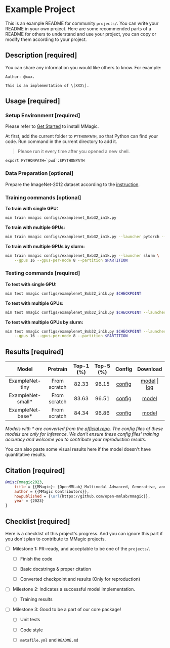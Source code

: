 # Example Project

This is an example README for community `projects/`. You can write your README in your own project. Here are
some recommended parts of a README for others to understand and use your project, you can copy or modify them
according to your project.

## Description \[required\]

You can share any information you would like others to know. For example:

```
Author: @xxx.

This is an implementation of \[XXX\].
```

## Usage \[required\]

### Setup Environment \[required\]

Please refer to [Get Started](https://mmagic.readthedocs.io/en/latest/get_started/I.html) to install
MMagic.

At first, add the current folder to `PYTHONPATH`, so that Python can find your code. Run command in the current directory to add it.

> Please run it every time after you opened a new shell.

```shell
export PYTHONPATH=`pwd`:$PYTHONPATH
```

### Data Preparation \[optional\]

Prepare the ImageNet-2012 dataset according to the [instruction](https://mmagic.readthedocs.io/en/latest/user_guides/dataset_prepare.html#imagenet).

### Training commands \[optional\]

**To train with single GPU:**

```bash
mim train mmagic configs/examplenet_8xb32_in1k.py
```

**To train with multiple GPUs:**

```bash
mim train mmagic configs/examplenet_8xb32_in1k.py --launcher pytorch --gpus 8
```

**To train with multiple GPUs by slurm:**

```bash
mim train mmagic configs/examplenet_8xb32_in1k.py --launcher slurm \
    --gpus 16 --gpus-per-node 8 --partition $PARTITION
```

### Testing commands \[required\]

**To test with single GPU:**

```bash
mim test mmagic configs/examplenet_8xb32_in1k.py $CHECKPOINT
```

**To test with multiple GPUs:**

```bash
mim test mmagic configs/examplenet_8xb32_in1k.py $CHECKPOINT --launcher pytorch --gpus 8
```

**To test with multiple GPUs by slurm:**

```bash
mim test mmagic configs/examplenet_8xb32_in1k.py $CHECKPOINT --launcher slurm \
    --gpus 16 --gpus-per-node 8 --partition $PARTITION
```

## Results \[required\]

|       Model        |   Pretrain   | Top-1 (%) | Top-5 (%) |                   Config                   |                Download                |
| :----------------: | :----------: | :-------: | :-------: | :----------------------------------------: | :------------------------------------: |
|  ExampleNet-tiny   | From scratch |   82.33   |   96.15   | [config](configs/examplenet_8xb32_in1k.py) | [model](MODEL-LINK) \| [log](LOG-LINK) |
| ExampleNet-small\* | From scratch |   83.63   |   96.51   | [config](configs/examplenet_8xb32_in1k.py) |          [model](MODEL-LINK)           |
| ExampleNet-base\*  | From scratch |   84.34   |   96.86   | [config](configs/examplenet_8xb32_in1k.py) |          [model](MODEL-LINK)           |

*Models with * are converted from the [official repo](REPO-LINK). The config files of these models are only for inference. We don't ensure these config files' training accuracy and welcome you to contribute your reproduction results.*

You can also paste some visual results here if the model doesn't have quantitative results.

## Citation \[required\]

<!-- Replace to the citation of the paper your project refers to. -->

```bibtex
@misc{mmagic2023,
    title = {{MMagic}: {OpenMMLab} Multimodal Advanced, Generative, and Intelligent Creation Toolbox},
    author = {{MMagic Contributors}},
    howpublished = {\url{https://github.com/open-mmlab/mmagic}},
    year = {2023}
}
```

## Checklist \[required\]

Here is a checklist of this project's progress. And you can ignore this part if you don't plan to contribute
to MMagic projects.

- [ ] Milestone 1: PR-ready, and acceptable to be one of the `projects/`.

  - [ ] Finish the code

    <!-- The code's design shall follow existing interfaces and convention. For example, each model component should be registered into `mmagic.registry.MODELS` and configurable via a config file. -->

  - [ ] Basic docstrings & proper citation

    <!-- Each major class should contains a docstring, describing its functionality and arguments. If your code is copied or modified from other open-source projects, don't forget to cite the source project in docstring and make sure your behavior is not against its license. Typically, we do not accept any code snippet under GPL license. [A Short Guide to Open Source Licenses](https://medium.com/nationwide-technology/a-short-guide-to-open-source-licenses-cf5b1c329edd) -->

  - [ ] Converted checkpoint and results (Only for reproduction)

    <!-- If you are reproducing the result from a paper, make sure the model in the project can match that results. Also please provide checkpoint links or a checkpoint conversion script for others to get the pre-trained model. -->

- [ ] Milestone 2: Indicates a successful model implementation.

  - [ ] Training results

    <!-- If you are reproducing the result from a paper, train your model from scratch and verified that the final result can match the original result. -->

- [ ] Milestone 3: Good to be a part of our core package!

  - [ ] Unit tests

    <!-- Unit tests for the major module are required. [Example](https://github.com/open-mmlab/mmagic/blob/main/tests/test_models/test_backbones/test_vision_transformer.py) -->

  - [ ] Code style

    <!-- Refactor your code according to reviewer's comment. -->

  - [ ] `metafile.yml` and `README.md`

    <!-- It will used for mmagic to acquire your models. [Example](https://github.com/open-mmlab/mmagic/blob/main/configs/mvit/metafile.yml). In particular, you may have to refactor this README into a standard one. [Example](https://github.com/open-mmlab/mmagic/blob/main/configs/swin_transformer/README.md) -->
